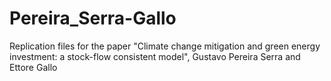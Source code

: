 # Pereira_Serra-Gallo

Replication files for the paper "Climate change mitigation and green energy investment: a stock-flow consistent  model", Gustavo Pereira Serra and Ettore Gallo
